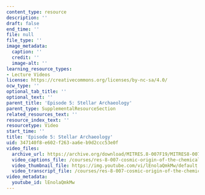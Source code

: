 ```yaml
---
content_type: resource
description: ''
draft: false
end_time: ''
file: null
file_type: ''
image_metadata:
  caption: ''
  credit: ''
  image-alt: ''
learning_resource_types:
- Lecture Videos
license: https://creativecommons.org/licenses/by-nc-sa/4.0/
ocw_type: ''
optional_tab_title: ''
optional_text: ''
parent_title: 'Episode 5: Stellar Archaeology'
parent_type: SupplementalResourceSection
related_resources_text: ''
resource_index_text: ''
resourcetype: Video
start_time: ''
title: 'Episode 5: Stellar Archaeology'
uid: 347140f8-e602-f263-aa6e-b9d2ccc53e0f
video_files:
  archive_url: https://archive.org/download/MITRES.8-007F19/MITRES8-007F19_ep05_300k.mp4
  video_captions_file: /courses/res-8-007-cosmic-origin-of-the-chemical-elements-fall-2019/36239c6aaa94598d9bf5987395eff63e_lEnolaQmkMw.vtt
  video_thumbnail_file: https://img.youtube.com/vi/lEnolaQmkMw/default.jpg
  video_transcript_file: /courses/res-8-007-cosmic-origin-of-the-chemical-elements-fall-2019/738a45f55894b64f434e544433de007b_lEnolaQmkMw.pdf
video_metadata:
  youtube_id: lEnolaQmkMw
---
```

